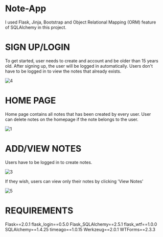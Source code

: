# Note-App
I used Flask, Jinja, Bootstrap and Object Relational Mapping (ORM) feature of SQLAlchemy in this project. 

# SIGN UP/LOGIN
To get started, user needs to create and account and be older than 15 years old. After signing up, the user will be logged in automatically.
Users don't have to be logged in to view the notes that already exists.

![4](https://user-images.githubusercontent.com/69986916/150701061-50c8a4a7-8614-4aae-a89a-885cf869dcca.JPG)

# HOME PAGE
Home page contains all notes that has been created by every user. User can delete notes on the homepage if the note belongs to the user.

![1](https://user-images.githubusercontent.com/69986916/150701288-35e3be7a-0cc9-4a0e-a63e-20e07c8ce994.JPG)

# ADD/VIEW NOTES
Users have to be logged in to create notes.

![3](https://user-images.githubusercontent.com/69986916/150701333-e2dc2c6e-bed4-49c1-9e34-9fd1bac2ce40.JPG)

If they wish, users can view only their notes by clicking 'View Notes'

![5](https://user-images.githubusercontent.com/69986916/150701391-85d9a9e7-bf72-4fc8-9f3c-70d23c0db6a5.JPG)

# REQUIREMENTS
Flask==2.0.1
flask_login==0.5.0
Flask_SQLAlchemy==2.5.1
flask_wtf==1.0.0
SQLAlchemy==1.4.25
timeago==1.0.15
Werkzeug==2.0.1
WTForms==2.3.3

